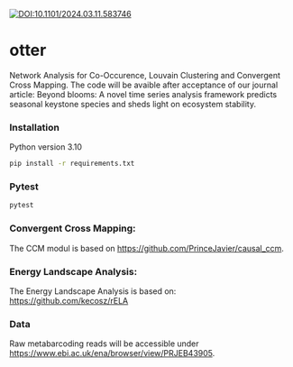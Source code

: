 [![DOI:10.1101/2024.03.11.583746](http://img.shields.io/badge/DOI-<10.1101/2024.03.11.583746>-<#00000>.svg)](https://doi.org/10.1101/2024.03.11.583746)
# otter
Network Analysis for Co-Occurence, Louvain Clustering and Convergent Cross Mapping.
The code will be avaible after acceptance of our journal article: Beyond blooms: A novel time series analysis framework predicts seasonal keystone species and sheds light on ecosystem stability.


### Installation
Python version 3.10
```bash
pip install -r requirements.txt
```

### Pytest 
```bash
pytest
```

### Convergent Cross Mapping:
The CCM modul is based on https://github.com/PrinceJavier/causal_ccm.


### Energy Landscape Analysis:
The Energy Landscape Analysis is based on: https://github.com/kecosz/rELA


### Data
Raw metabarcoding reads will be accessible under https://www.ebi.ac.uk/ena/browser/view/PRJEB43905.
